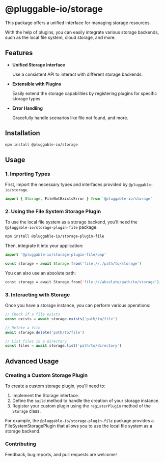 # @pluggable-io/storage

This package offers a unified interface for managing storage resources.

With the help of plugins, you can easily integrate various storage backends,
such as the local file system, cloud storage, and more.

## Features

- **Unified Storage Interface**

  Use a consistent API to interact with different storage backends.

- **Extensible with Plugins**

  Easily extend the storage capabilities by registering plugins for specific storage types.

- **Error Handling**

  Gracefully handle scenarios like file not found, and more.

## Installation

```bash
npm install @pluggable-io/storage
```

## Usage

### 1. Importing Types

First, import the necessary types and interfaces provided by `@pluggable-io/storage`.

```ts
import { Storage, FileNotExixtsError } from '@pluggable-io/storage'
```

### 2. Using the File System Storage Plugin

To use the local file system as a storage backend, you'll need the `@pluggable-io/storage-plugin-file` package.

```bash
npm install @pluggable-io/storage-plugin-file
```

Then, integrate it into your application:

```ts
import '@pluggable-io/storage-plugin-file/pnp'

const storage = await Storage.from('file://./path/to/storage')
```

You can also use an absolute path:

```bash
const storage = await Storage.from('file:///absolute/path/to/storage');
```

### 3. Interacting with Storage

Once you have a storage instance, you can perform various operations:

```ts
// Check if a file exists
const exists = await storage.exists('path/to/file')

// Delete a file
await storage.delete('path/to/file')

// List files in a directory
const files = await storage.list('path/to/directory')
```

## Advanced Usage

### Creating a Custom Storage Plugin

To create a custom storage plugin, you'll need to:

1. Implement the Storage interface.
1. Define the `build` method to handle the creation of your storage instance.
1. Register your custom plugin using the `registerPlugin` method of the `Storage` class.

For example, the `@pluggable-io/storage-plugin-file` package provides a FileSystemStoragePlugin that allows you to use the local file system as a storage backend.

### Contributing

Feedback, bug reports, and pull requests are welcome!
